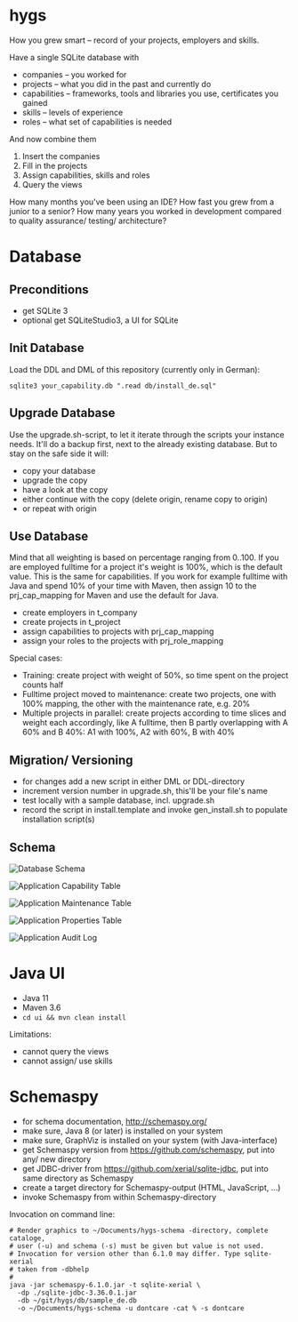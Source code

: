# hygs
How you grew smart – record of your projects, employers and skills.

Have a single SQLite database with

* companies – you worked for
* projects – what you did in the past and currently do
* capabilities – frameworks, tools and libraries you use, certificates you gained
* skills – levels of experience
* roles – what set of capabilities is needed

And now combine them

1. Insert the companies
1. Fill in the projects
1. Assign capabilities, skills and roles
1. Query the views

How many months you've been using an IDE? How fast you grew from a junior to a senior? How many years you worked in development compared to quality assurance/ testing/ architecture?

# Database

## Preconditions

* get SQLite 3
* optional get SQLiteStudio3, a UI for SQLite

## Init Database

Load the DDL and DML of this repository (currently only in German):

```
sqlite3 your_capability.db ".read db/install_de.sql"
```

## Upgrade Database

Use the upgrade.sh-script, to let it iterate through the scripts your instance needs. It'll do a backup first, next to the already existing database. But to stay on the safe side it will:

- copy your database
- upgrade the copy
- have a look at the copy
- either continue with the copy (delete origin, rename copy to origin)
- or repeat with origin

## Use Database

Mind that all weighting is based on percentage ranging from 0..100. If you are employed fulltime for a project it's weight is 100%, which is the default value. This is the same for capabilities. If you work for example fulltime with Java and spend 10% of your time with Maven, then assign 10 to the prj_cap_mapping for Maven and use the default for Java.

* create employers in t_company
* create projects in t_project
* assign capabilities to projects with prj_cap_mapping
* assign your roles to the projects with prj_role_mapping

Special cases:

* Training: create project with weight of 50%, so time spent on the project counts half
* Fulltime project moved to maintenance: create two projects, one with 100% mapping, the other with the maintenance rate, e.g. 20%
* Multiple projects in parallel: create projects according to time slices and weight each accordingly, like A fulltime, then B partly overlapping with A 60% and B 40%: A1 with 100%, A2 with 60%, B with 40%

## Migration/ Versioning

* for changes add a new script in either DML or DDL-directory
* increment version number in upgrade.sh, this'll be your file's name
* test locally with a sample database, incl. upgrade.sh
* record the script in install.template and invoke gen_install.sh to populate installation script(s)

## Schema

![Database Schema](docs/relationships.real.large.png)

![Application Capability Table](docs/app_capability.1degree.png)

![Application Maintenance Table](docs/app_maintenance.1degree.png)

![Application Properties Table](docs/app_properties.1degree.png)

![Application Audit Log](docs/log_audit.1degree.png)

# Java UI

* Java 11
* Maven 3.6
* `cd ui && mvn clean install`

Limitations:

* cannot query the views
* cannot assign/ use skills


# Schemaspy

* for schema documentation, http://schemaspy.org/
* make sure, Java 8 (or later) is installed on your system
* make sure, GraphViz is installed on your system (with Java-interface)
* get Schemaspy version from https://github.com/schemaspy, put into any/ new directory
* get JDBC-driver from https://github.com/xerial/sqlite-jdbc, put into same directory as Schemaspy
* create a target directory for Schemaspy-output (HTML, JavaScript, …)
* invoke Schemaspy from within Schemaspy-directory

Invocation on command line:

```
# Render graphics to ~/Documents/hygs-schema -directory, complete cataloge,
# user (-u) and schema (-s) must be given but value is not used.
# Invocation for version other than 6.1.0 may differ. Type sqlite-xerial
# taken from -dbhelp
#
java -jar schemaspy-6.1.0.jar -t sqlite-xerial \
  -dp ./sqlite-jdbc-3.36.0.1.jar 
  -db ~/git/hygs/db/sample_de.db 
  -o ~/Documents/hygs-schema -u dontcare -cat % -s dontcare
```
